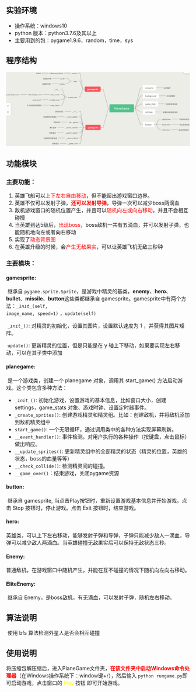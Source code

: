 ## 实验环境
- 操作系统：windows10
- python 版本：python3.7.6及其以上
- 主要用到的包：pygame1.9.6，random，time，sys



## 程序结构
<img src="images/mind_map.png" style="zoom:100%;" >



## 功能模块

###  主要功能：

1. 英雄飞船可以<span style="color:red">上下左右自由移动</span>，但不能超出游戏窗口边界。
2. 英雄不仅可以发射子弹，<span style= "color: red; font-weight:bold">还可以发射导弹</span>，导弹一次可以减少boss两滴血
3. 敌机游戏窗口的随机位置产生，并且可以<span style="color:red">随机向左或向右移动</span>，并且不会相互碰撞
4. 当英雄到达5级后，<span style="color:red">出现boss</span>，boss敌机一共有五滴血，并可以发射子弹，也能随机地向左或者向右移动
5. 实现了<span style="color:red">动态背景图</span>
6. 在英雄升级的时候，会<span style="color:red">产生无敌果实</span>，可以让英雄飞机无敌三秒钟

### 主要模块：

#### gamesprite:

​	继承自 <code>pygame.sprite.Sprite</code>，是游戏中精灵的基类，**enemy**、**hero**、**bullet**、**missile**、**button**这些类都继承自 gamesprite。gamesprite中有两个方法：<code>\__init__(self, image_name, speed=1)</code> ，<code>update(self)</code>

​	<code>\__init__()</code>: 对精灵的初始化，设置其图片，设置默认速度为 1 ，并获得其图片矩阵。

​	<code>update()</code>: 更新精灵的位置，但是只能是在 y 轴上下移动，如果要实现左右移动，可以在其子类中添加

#### planegame:

​	是一个游戏类，创建一个 planegame 对象，调用其 start_game() 方法启动游戏。这个类包含多种方法：

* <code>\__init__()</code>: 初始化游戏，设置游戏的基本信息，比如窗口大小，创建 settings，game_stats 对象、游戏时钟、设置定时器事件。
* <code>\_create_sprites()</code>: 创建游戏精灵和精灵组。比如：创建敌机，并将敌机添加到敌机精灵组中
* <code>start_game()</code>: 一个无限循环，通过调用类中的各种方法实现屏幕刷新。
* <code>\__event_handler()</code>: 事件检测。对用户执行的各种操作（按键盘，点击鼠标）做出响应。
* <code>\__update_sprites()</code>: 更新精灵组中的全部精灵的状态（精灵的位置，英雄的状态，boss的血量等等）
* <code>\__check_collide()</code>: 检测精灵间的碰撞。
* <code>\__game_over()</code>：结束游戏，关闭pygame资源

#### button:

​	继承自 gamesprite, 当点击Play按钮时，重新设置游戏基本信息并开始游戏。点击 Stop 按钮时，停止游戏。点击 Exit 按钮时，结束游戏。

#### hero:

​	英雄类，可以上下左右移动，能够发射子弹和导弹，子弹只能减少敌人一滴血，导弹可以减少敌人两滴血。当英雄碰撞无敌果实后可以保持无敌状态三秒。

#### Enemy:

​	普通敌机，在游戏窗口中随机产生，并能在互不碰撞的情况下随机向左向右移动。

#### EliteEnemy:

​	继承自 Enemy，是boss敌机，有无滴血，可以发射子弹，随机左右移动。



## 算法说明
​	使用 bfs 算法检测外星人是否会相互碰撞



## 使用说明
​	将压缩包解压缩后，进入PlaneGame文件夹，<span style="color:red; font-weight:bold">在该文件夹中启动Windows命令处理器</span>（在Windows操作系统下：window键+r），然后输入 <code>python rungame.py</code>即可启动游戏，点击窗口的 <span style="color:yellow">Play</span> 按钮 即可开始游戏。

